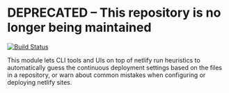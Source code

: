 # DEPRECATED – This repository is no longer being maintained

[![Build Status](https://travis-ci.org/netlify/netlify-setup-heuristics.svg?branch=master)](https://travis-ci.org/netlify/netlify-setup-heuristics)

This module lets CLI tools and UIs on top of netlify run heuristics to automatically
guess the continuous deployment settings based on the files in a repository, or
warn about common mistakes when configuring or deploying netlify sites.
